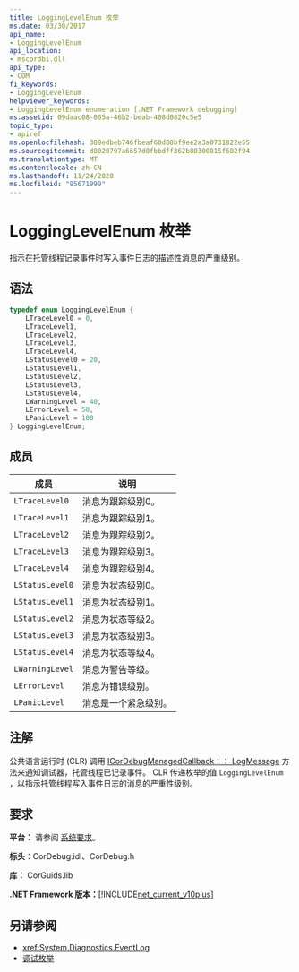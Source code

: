 ```yaml
---
title: LoggingLevelEnum 枚举
ms.date: 03/30/2017
api_name:
- LoggingLevelEnum
api_location:
- mscordbi.dll
api_type:
- COM
f1_keywords:
- LoggingLevelEnum
helpviewer_keywords:
- LoggingLevelEnum enumeration [.NET Framework debugging]
ms.assetid: 09daac08-005a-46b2-beab-408d0820c5e5
topic_type:
- apiref
ms.openlocfilehash: 389edbeb746fbeaf60d88bf9ee2a3a0731822e55
ms.sourcegitcommit: d8020797a6657d0fbbdff362b80300815f682f94
ms.translationtype: MT
ms.contentlocale: zh-CN
ms.lasthandoff: 11/24/2020
ms.locfileid: "95671999"
---
```

# <a name="logginglevelenum-enumeration"></a>LoggingLevelEnum 枚举

指示在托管线程记录事件时写入事件日志的描述性消息的严重级别。  
  
## <a name="syntax"></a>语法  
  
```cpp  
typedef enum LoggingLevelEnum {  
    LTraceLevel0 = 0,  
    LTraceLevel1,  
    LTraceLevel2,  
    LTraceLevel3,  
    LTraceLevel4,  
    LStatusLevel0 = 20,  
    LStatusLevel1,  
    LStatusLevel2,  
    LStatusLevel3,  
    LStatusLevel4,  
    LWarningLevel = 40,  
    LErrorLevel = 50,  
    LPanicLevel = 100  
} LoggingLevelEnum;  
```  
  
## <a name="members"></a>成员  
  
|成员|说明|  
|------------|-----------------|  
|`LTraceLevel0`|消息为跟踪级别0。|  
|`LTraceLevel1`|消息为跟踪级别1。|  
|`LTraceLevel2`|消息为跟踪级别2。|  
|`LTraceLevel3`|消息为跟踪级别3。|  
|`LTraceLevel4`|消息为跟踪级别4。|  
|`LStatusLevel0`|消息为状态级别0。|  
|`LStatusLevel1`|消息为状态级别1。|  
|`LStatusLevel2`|消息为状态等级2。|  
|`LStatusLevel3`|消息为状态级别3。|  
|`LStatusLevel4`|消息为状态等级4。|  
|`LWarningLevel`|消息为警告等级。|  
|`LErrorLevel`|消息为错误级别。|  
|`LPanicLevel`|消息是一个紧急级别。|  
  
## <a name="remarks"></a>注解  

 公共语言运行时 (CLR) 调用 [ICorDebugManagedCallback：： LogMessage](icordebugmanagedcallback-logmessage-method.md) 方法来通知调试器，托管线程已记录事件。 CLR 传递枚举的值 `LoggingLevelEnum` ，以指示托管线程写入事件日志的消息的严重性级别。  
  
## <a name="requirements"></a>要求  

 **平台：** 请参阅 [系统要求](../../get-started/system-requirements.md)。  
  
 **标头**：CorDebug.idl、CorDebug.h  
  
 **库：** CorGuids.lib  
  
 **.NET Framework 版本：**[!INCLUDE[net_current_v10plus](../../../../includes/net-current-v10plus-md.md)]  
  
## <a name="see-also"></a>另请参阅

- <xref:System.Diagnostics.EventLog>
- [调试枚举](debugging-enumerations.md)
